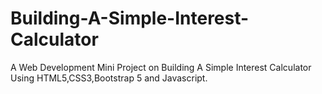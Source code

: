 # Building-A-Simple-Interest-Calculator
A Web Development Mini Project on Building A Simple Interest Calculator Using HTML5,CSS3,Bootstrap 5 and Javascript.
